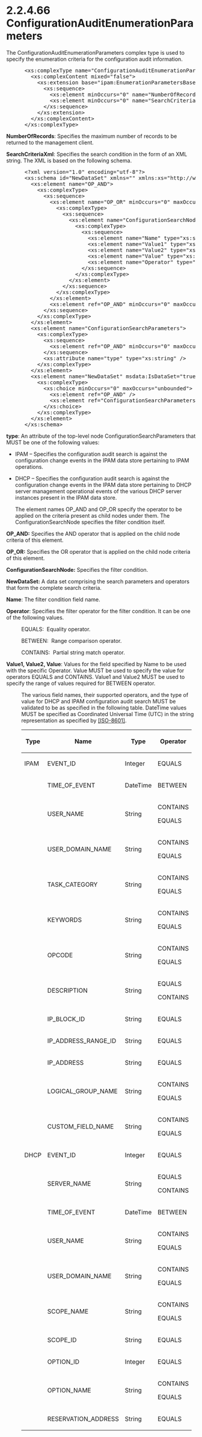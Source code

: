 <html dir="LTR" xmlns:mshelp="http://msdn.microsoft.com/mshelp" xmlns:ddue="http://ddue.schemas.microsoft.com/authoring/2003/5" xmlns:xlink="http://www.w3.org/1999/xlink" xmlns:tool="http://www.microsoft.com/tooltip">
 <body>
 <div id="header">
 <h1 class="heading">2.2.4.66 ConfigurationAuditEnumerationParameters</h1>
 </div>
 <div id="mainSection">
 <div id="mainBody">
 <div id="allHistory" class="saveHistory"></div>
 <div id="sectionSection0" class="section" name="collapseableSection">
 

<p>The ConfigurationAuditEnumerationParameters complex type is
used to specify the enumeration criteria for the configuration audit
information.</p>

<dl>
<dd>
<div><pre> &lt;xs:complexType name=&quot;ConfigurationAuditEnumerationParameters&quot;&gt;
   &lt;xs:complexContent mixed=&quot;false&quot;&gt;
     &lt;xs:extension base=&quot;ipam:EnumerationParametersBase&quot;&gt;
       &lt;xs:sequence&gt;
         &lt;xs:element minOccurs=&quot;0&quot; name=&quot;NumberOfRecords&quot; type=&quot;xsd:int&quot; /&gt;
         &lt;xs:element minOccurs=&quot;0&quot; name=&quot;SearchCriteriaXml&quot; nillable=&quot;true&quot; type=&quot;xsd:string&quot; /&gt;
       &lt;/xs:sequence&gt;
     &lt;/xs:extension&gt;
   &lt;/xs:complexContent&gt;
 &lt;/xs:complexType&gt;
</pre></div>
</dd></dl>

<p><b>NumberOfRecords</b>: Specifies the maximum number
of records to be returned to the management client.</p>

<p><b>SearchCriteriaXml</b>: Specifies the search
condition in the form of an XML string. The XML is based on the following schema.</p>

<dl>
<dd>
<div><pre> &lt;?xml version=&quot;1.0&quot; encoding=&quot;utf-8&quot;?&gt;
 &lt;xs:schema id=&quot;NewDataSet&quot; xmlns=&quot;&quot; xmlns:xs=&quot;http://www.w3.org/2001/XMLSchema&quot; xmlns:msdata=&quot;urn:schemas-microsoft-com:xml-msdata&quot;&gt;
   &lt;xs:element name=&quot;OP_AND&quot;&gt;
     &lt;xs:complexType&gt;
       &lt;xs:sequence&gt;
         &lt;xs:element name=&quot;OP_OR&quot; minOccurs=&quot;0&quot; maxOccurs=&quot;unbounded&quot;&gt;
           &lt;xs:complexType&gt;
             &lt;xs:sequence&gt;
               &lt;xs:element name=&quot;ConfigurationSearchNode&quot; minOccurs=&quot;0&quot; maxOccurs=&quot;unbounded&quot;&gt;
                 &lt;xs:complexType&gt;
                   &lt;xs:sequence&gt;
                     &lt;xs:element name=&quot;Name&quot; type=&quot;xs:string&quot; minOccurs=&quot;0&quot; /&gt;
                     &lt;xs:element name=&quot;Value1&quot; type=&quot;xs:string&quot; minOccurs=&quot;0&quot; /&gt;
                     &lt;xs:element name=&quot;Value2&quot; type=&quot;xs:string&quot; minOccurs=&quot;0&quot; /&gt;
                     &lt;xs:element name=&quot;Value&quot; type=&quot;xs:string&quot; minOccurs=&quot;0&quot; /&gt;
                     &lt;xs:element name=&quot;Operator&quot; type=&quot;xs:string&quot; minOccurs=&quot;0&quot; /&gt;
                   &lt;/xs:sequence&gt;
                 &lt;/xs:complexType&gt;
               &lt;/xs:element&gt;
             &lt;/xs:sequence&gt;
           &lt;/xs:complexType&gt;
         &lt;/xs:element&gt;
         &lt;xs:element ref=&quot;OP_AND&quot; minOccurs=&quot;0&quot; maxOccurs=&quot;unbounded&quot; /&gt;
       &lt;/xs:sequence&gt;
     &lt;/xs:complexType&gt;
   &lt;/xs:element&gt;
   &lt;xs:element name=&quot;ConfigurationSearchParameters&quot;&gt;
     &lt;xs:complexType&gt;
       &lt;xs:sequence&gt;
         &lt;xs:element ref=&quot;OP_AND&quot; minOccurs=&quot;0&quot; maxOccurs=&quot;unbounded&quot; /&gt;
       &lt;/xs:sequence&gt;
       &lt;xs:attribute name=&quot;type&quot; type=&quot;xs:string&quot; /&gt;
     &lt;/xs:complexType&gt;
   &lt;/xs:element&gt;
   &lt;xs:element name=&quot;NewDataSet&quot; msdata:IsDataSet=&quot;true&quot; msdata:UseCurrentLocale=&quot;true&quot;&gt;
     &lt;xs:complexType&gt;
       &lt;xs:choice minOccurs=&quot;0&quot; maxOccurs=&quot;unbounded&quot;&gt;
         &lt;xs:element ref=&quot;OP_AND&quot; /&gt;
         &lt;xs:element ref=&quot;ConfigurationSearchParameters&quot; /&gt;
       &lt;/xs:choice&gt;
     &lt;/xs:complexType&gt;
   &lt;/xs:element&gt;
 &lt;/xs:schema&gt;
</pre></div>
</dd></dl>

<p><b>type</b>: An attribute of the top-level node
ConfigurationSearchParameters that MUST be one of the following values:</p>

<ul><li><p><span><span> 
</span></span>IPAM – Specifies the configuration audit search is against the
configuration change events in the IPAM data store pertaining to IPAM
operations.</p>

</li><li><p><span><span> 
</span></span>DHCP – Specifies the configuration audit search is against the
configuration change events in the IPAM data store pertaining to DHCP server
management operational events of the various DHCP server instances present in
the IPAM data store.</p>

<p>The element names OP_AND
and OP_OR specify the operator to be applied on the criteria present as child
nodes under them. The ConfigurationSearchNode specifies the filter condition itself.</p>

</li></ul><p><b>OP_AND:</b> Specifies the AND operator that is
applied on the child node criteria of this element.</p>

<p><b>OP_OR:</b> Specifies the OR operator that is
applied on the child node criteria of this element.</p>

<p><b>ConfigurationSearchNode:</b> Specifies the filter
condition.</p>

<p><b>NewDataSet:</b> A data set comprising the search
parameters and operators that form the complete search criteria.</p>

<p><b>Name</b>: The filter condition field name. </p>

<p><b>Operator</b>: Specifies the filter operator for
the filter condition. It can be one of the following values.</p>

<dl>
<dd>
<p>EQUALS:  Equality operator.</p>
</dd>
<dd>
<p>BETWEEN:  Range comparison operator.</p>
</dd>
<dd>
<p>CONTAINS:  Partial string match operator.</p>
</dd></dl>





<p><b>Value1, Value2, Value</b>: Values for the field
specified by Name to be used with the specific Operator. Value MUST be used to
specify the value for operators EQUALS and CONTAINS. Value1 and Value2 MUST be
used to specify the range of values required for BETWEEN operator.</p>

<dl>
<dd>
<p>The various field names, their supported operators,
and the type of value for DHCP and IPAM configuration audit search MUST be
validated to be as specified in the following table. DateTime values MUST be
specified as Coordinated Universal Time (UTC) in the string representation as
specified by <a href="https://go.microsoft.com/fwlink/?LinkId=89920">[ISO-8601]</a>.
</p>
</dd>
<dd>
<table>
 <thead>
 <tr>
 <th>
 <p>Type</p>
 </th>
 <th>
 <p>Name</p>
 </th>
 <th>
 <p>Type</p>
 </th>
 <th>
 <p>Operator</p>
 </th>
 </tr>
 </thead>
 <tr>
 <td>
 <p>IPAM</p>
 </td>
 <td>
 <p>EVENT_ID</p>
 </td>
 <td>
 <p>Integer</p>
 </td>
 <td>
 <p>EQUALS</p>
 </td>
 </tr>
 <tr>
 <td>
 <p> </p>
 </td>
 <td>
 <p>TIME_OF_EVENT</p>
 </td>
 <td>
 <p>DateTime</p>
 </td>
 <td>
 <p>BETWEEN</p>
 </td>
 </tr>
 <tr>
 <td>
 <p> </p>
 </td>
 <td>
 <p>USER_NAME</p>
 </td>
 <td>
 <p>String</p>
 </td>
 <td>
 <p>CONTAINS</p>
 <p>EQUALS</p>
 </td>
 </tr>
 <tr>
 <td>
 <p> </p>
 </td>
 <td>
 <p>USER_DOMAIN_NAME</p>
 </td>
 <td>
 <p>String</p>
 </td>
 <td>
 <p>CONTAINS</p>
 <p>EQUALS</p>
 </td>
 </tr>
 <tr>
 <td>
 <p> </p>
 </td>
 <td>
 <p>TASK_CATEGORY</p>
 </td>
 <td>
 <p>String</p>
 </td>
 <td>
 <p>CONTAINS</p>
 <p>EQUALS</p>
 </td>
 </tr>
 <tr>
 <td>
 <p> </p>
 </td>
 <td>
 <p>KEYWORDS</p>
 </td>
 <td>
 <p>String</p>
 </td>
 <td>
 <p>CONTAINS</p>
 <p>EQUALS</p>
 </td>
 </tr>
 <tr>
 <td>
 <p> </p>
 </td>
 <td>
 <p>OPCODE</p>
 </td>
 <td>
 <p>String</p>
 </td>
 <td>
 <p>CONTAINS</p>
 <p>EQUALS</p>
 </td>
 </tr>
 <tr>
 <td>
 <p> </p>
 </td>
 <td>
 <p>DESCRIPTION</p>
 </td>
 <td>
 <p>String</p>
 </td>
 <td>
 <p>EQUALS</p>
 <p>CONTAINS</p>
 </td>
 </tr>
 <tr>
 <td>
 <p> </p>
 </td>
 <td>
 <p>IP_BLOCK_ID</p>
 </td>
 <td>
 <p>String</p>
 </td>
 <td>
 <p>EQUALS</p>
 </td>
 </tr>
 <tr>
 <td>
 <p> </p>
 </td>
 <td>
 <p>IP_ADDRESS_RANGE_ID</p>
 </td>
 <td>
 <p>String</p>
 </td>
 <td>
 <p>EQUALS</p>
 </td>
 </tr>
 <tr>
 <td>
 <p> </p>
 </td>
 <td>
 <p>IP_ADDRESS</p>
 </td>
 <td>
 <p>String</p>
 </td>
 <td>
 <p>EQUALS</p>
 </td>
 </tr>
 <tr>
 <td>
 <p> </p>
 </td>
 <td>
 <p>LOGICAL_GROUP_NAME</p>
 </td>
 <td>
 <p>String</p>
 </td>
 <td>
 <p>CONTAINS</p>
 <p>EQUALS</p>
 </td>
 </tr>
 <tr>
 <td>
 <p> </p>
 </td>
 <td>
 <p>CUSTOM_FIELD_NAME</p>
 </td>
 <td>
 <p>String</p>
 </td>
 <td>
 <p>CONTAINS</p>
 <p>EQUALS</p>
 </td>
 </tr>
 <tr>
 <td>
 <p>DHCP</p>
 </td>
 <td>
 <p>EVENT_ID</p>
 </td>
 <td>
 <p>Integer</p>
 </td>
 <td>
 <p>EQUALS</p>
 </td>
 </tr>
 <tr>
 <td>
 <p> </p>
 </td>
 <td>
 <p>SERVER_NAME</p>
 </td>
 <td>
 <p>String</p>
 </td>
 <td>
 <p>EQUALS</p>
 <p>CONTAINS</p>
 </td>
 </tr>
 <tr>
 <td>
 <p> </p>
 </td>
 <td>
 <p>TIME_OF_EVENT</p>
 </td>
 <td>
 <p>DateTime</p>
 </td>
 <td>
 <p>BETWEEN</p>
 </td>
 </tr>
 <tr>
 <td>
 <p> </p>
 </td>
 <td>
 <p>USER_NAME</p>
 </td>
 <td>
 <p>String</p>
 </td>
 <td>
 <p>CONTAINS</p>
 <p>EQUALS</p>
 </td>
 </tr>
 <tr>
 <td>
 <p> </p>
 </td>
 <td>
 <p>USER_DOMAIN_NAME</p>
 </td>
 <td>
 <p>String</p>
 </td>
 <td>
 <p>CONTAINS</p>
 <p>EQUALS</p>
 </td>
 </tr>
 <tr>
 <td>
 <p> </p>
 </td>
 <td>
 <p>SCOPE_NAME</p>
 </td>
 <td>
 <p>String</p>
 </td>
 <td>
 <p>CONTAINS</p>
 <p>EQUALS</p>
 </td>
 </tr>
 <tr>
 <td>
 <p> </p>
 </td>
 <td>
 <p>SCOPE_ID</p>
 </td>
 <td>
 <p>String</p>
 </td>
 <td>
 <p>EQUALS</p>
 </td>
 </tr>
 <tr>
 <td>
 <p> </p>
 </td>
 <td>
 <p>OPTION_ID</p>
 </td>
 <td>
 <p>Integer</p>
 </td>
 <td>
 <p>EQUALS</p>
 </td>
 </tr>
 <tr>
 <td>
 <p> </p>
 </td>
 <td>
 <p>OPTION_NAME</p>
 </td>
 <td>
 <p>String</p>
 </td>
 <td>
 <p>CONTAINS</p>
 <p>EQUALS</p>
 </td>
 </tr>
 <tr>
 <td>
 <p> </p>
 </td>
 <td>
 <p>RESERVATION_ADDRESS</p>
 </td>
 <td>
 <p>String</p>
 </td>
 <td>
 <p>EQUALS</p>
 </td>
 </tr>
</table>
</dd></dl>



<p> </p>


 </div>
 </div>
 </div>
 </body>
</html>